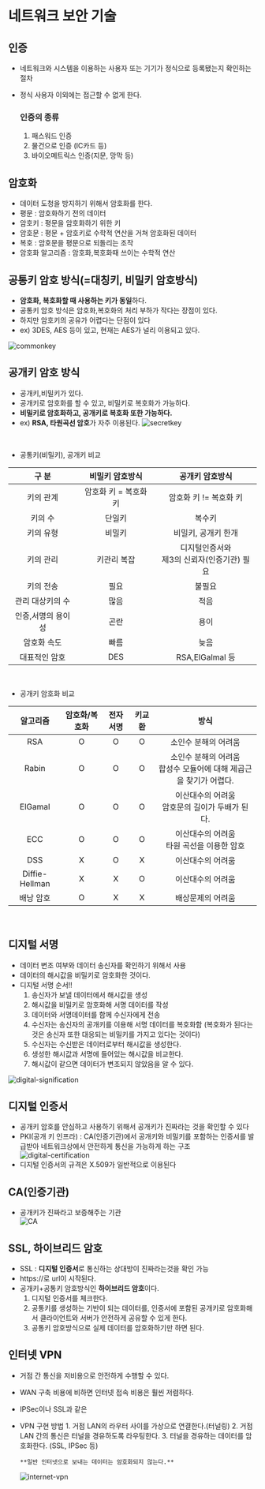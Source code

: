 # 네트워크 보안 기술

## 인증

- 네트워크와 시스템을 이용하는 사용자 또는 기기가 정식으로 등록됐는지 확인하는 절차
- 정식 사용자 이외에는 접근할 수 없게 한다.

  ### 인증의 종류

  1. 패스워드 인증
  2. 물건으로 인증 (IC카드 등)
  3. 바이오메트릭스 인증(지문, 망막 등)

## 암호화

- 데이터 도청을 방지하기 위해서 암호화를 한다.
- 평문 : 암호화하기 전의 데이터
- 암호키 : 평문을 암호화하기 위한 키
- 암호문 : 평문 + 암호키로 수학적 연산을 거쳐 암호화된 데이터
- 복호 : 암호문을 평문으로 되돌리는 조작
- 암호화 알고리즘 : 암호화,복호화때 쓰이는 수학적 연산

## 공통키 암호 방식(=대칭키, 비밀키 암호방식)

- **암호화, 복호화할 때 사용하는 키가 동일**하다.
- 공통키 암호 방식은 암호화,복호화의 처리 부하가 작다는 장점이 있다.
- 하지만 암호키의 공유가 어렵다는 단점이 있다
- ex) 3DES, AES 등이 있고, 현재는 AES가 널리 이용되고 있다.

![commonkey](/images/TIL/CS-Network/commonkey.png)

## 공개키 암호 방식

- 공개키,비밀키가 있다.
- 공개키로 암호화를 할 수 있고, 비밀키로 복호화가 가능하다.
- **비밀키로 암호화하고, 공개키로 복호화 또한 가능하다.**
- ex) **RSA, 타원곡선 암호**가 자주 이용된다.
  ![secretkey](/images/TIL/CS-Network/secretkey.png)

<br>

- 공통키(비밀키), 공개키 비교

|       구 분        |    비밀키 암호방식    |                공개키 암호방식                |
| :----------------: | :-------------------: | :-------------------------------------------: |
|     키의 관계      | 암호화 키 = 복호화 키 |            암호화 키 != 복호화 키             |
|      키의 수       |        단일키         |                    복수키                     |
|     키의 유형      |        비밀키         |              비밀키, 공개키 한개              |
|     키의 관리      |      키관리 복잡      | 디지털인증서와<br>제3의 신뢰자(인증기관) 필요 |
|     키의 전송      |         필요          |                    불필요                     |
|  관리 대상키의 수  |         많음          |                     적음                      |
| 인증,서명의 용이성 |         곤란          |                     용이                      |
|    암호화 속도     |         빠름          |                     늦음                      |
|   대표적인 암호    |          DES          |                RSA,ElGalmal 등                |

<br>

- 공개키 암호화 비교

|    알고리즘    | 암호화/복호화 | 전자서명 | 키교환 |                                 방식                                 |
| :------------: | :-----------: | :------: | :----: | :------------------------------------------------------------------: |
|      RSA       |       O       |    O     |   O    |                         소인수 분해의 어려움                         |
|     Rabin      |       O       |    O     |   O    | 소인수 분해의 어려움<br>합성수 모듈어에 대해 제곱근을 찾기가 어렵다. |
|    ElGamal     |       O       |    O     |   O    |          이산대수의 어려움<br>암호문의 길이가 두배가 된다.           |
|      ECC       |       O       |    O     |   O    |             이산대수의 어려움<br>타원 곡선을 이용한 암호             |
|      DSS       |       X       |    O     |   X    |                          이산대수의 어려움                           |
| Diffie-Hellman |       X       |    X     |   O    |                          이산대수의 어려움                           |
|   배낭 암호    |       O       |    X     |   X    |                          배상문제의 어려움                           |

<br>

## 디지털 서명

- 데이터 변조 여부와 데이터 송신자를 확인하기 위해서 사용
- 데이터의 해시값을 비밀키로 암호화한 것이다.
- 디지털 서명 순서!!
  1. 송신자가 보낼 데이터에서 해시값을 생성
  2. 해시값을 비밀키로 암호화해 서명 데이터를 작성
  3. 데이터와 서명데이터를 함께 수신자에게 전송
  4. 수신자는 송신자의 공개키를 이용해 서명 데이터를 복호화함
     (복호화가 된다는것은 송신자 또한 대응되는 비밀키를 가지고 있다는 것이다)
  5. 수신자는 수신받은 데이터로부터 해시값을 생성한다.
  6. 생성한 해시값과 서명에 들어있는 해시값을 비교한다.
  7. 해시값이 같으면 데이터가 변조되지 않았음을 알 수 있다.

![digital-signification](/images/TIL/CS-Network/digital-signification.png)

## 디지털 인증서

- 공개키 암호를 안심하고 사용하기 위해서 공개키가 진짜라는 것을 확인할 수 있다
- PKI(공개 키 인프라) : CA(인증기관)에서 공개키와 비밀키를 포함하는 인증서를 발급받아 네트워크상에서 안전하게 통신을 가능하게 하는 구조  
  ![digital-certification](/images/TIL/CS-Network/digital-certification.png)
- 디지털 인증서의 규격은 X.509가 일반적으로 이용된다

## CA(인증기관)

- 공개키가 진짜라고 보증해주는 기관  
  ![CA](/images/TIL/CS-Network/CS.png)

## SSL, 하이브리드 암호

- SSL : **디지털 인증서**로 통신하는 상대방이 진짜라는것을 확인 가능
- https://로 url이 시작된다.
- 공개키+공통키 암호방식인 **하이브리드 암호**이다.
  1. 디지털 인증서를 체크한다.
  2. 공통키를 생성하는 기반이 되는 데이터를, 인증서에 포함된 공개키로 암호화해서 클라이언트와 서버가 안전하게 공유할 수 있게 한다.
  3. 공통키 암호방식으로 실제 데이터를 암호화하기만 하면 된다.

## 인터넷 VPN

- 거점 간 통신을 저비용으로 안전하게 수행할 수 있다.
- WAN 구축 비용에 비하면 인터넷 접속 비용은 훨씬 저렴하다.
- IPSec이나 SSL과 같은
- VPN 구현 방법 1. 거점 LAN의 라우터 사이를 가상으로 연결한다.(터널링) 2. 거점 LAN 간의 통신은 터널을 경유하도록 라우팅한다. 3. 터널을 경유하는 데이터를 암호화한다. (SSL, IPSec 등)

      **일반 인터넷으로 보내는 데이터는 암호화되지 않는다.**

  ![internet-vpn](/images/TIL/CS-Network/internet-vpn.png)
